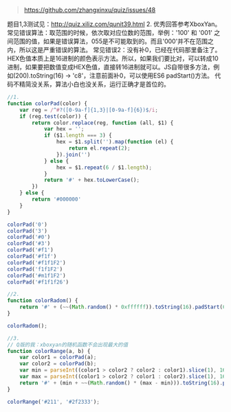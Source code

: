 
>https://github.com/zhangxinxu/quiz/issues/48

题目1,3测试见：http://quiz.xiliz.com/qunit39.html
2. 优秀回答参考XboxYan。
常见错误算法：取范围的时候，依次取对应位数的范围，举例：'100' 和 '001' 之间范围的值，如果是错误算法，055是不可能取到的。而且'000'并不在范围之内，所以这是严重错误的算法。
常见错误2：没有补0，已经在代码那里备注了。
HEX色值本质上是16进制的颜色表示方法。所以，如果我们要比对，可以转成10进制，如果要把数值变成HEX色值，直接转16进制就可以。JS自带很多方法，例如(200).toString(16) -> 'c8'，注意前面补0，可以使用ES6 padStart()方法。
代码不精简没关系，算法小白也没关系，运行正确才是首位的。

```js
//1.
function colorPad(color) {
    var reg = /^#?([0-9a-f]{1,3}|[0-9a-f]{6})$/i;
    if (reg.test(color)) {
        return color.replace(reg, function (all, $1) {
            var hex = '';
            if ($1.length === 3) {
                hex = $1.split('').map(function (el) {
                    return el.repeat(2);
                }).join('')
            } else {
                hex = $1.repeat(6 / $1.length);
            }
            return '#' + hex.toLowerCase();
        })
    } else {
        return '#000000'
    }
}

colorPad('0')
colorPad('3')
colorPad('#0')
colorPad('#3')
colorPad('#f1')
colorPad('#f1f')
colorPad('#f1f1F2')
colorPad('f1f1F2')
colorPad('#m1f1F2')
colorPad('#f1f1f26')

//2.
function colorRadom() {
    return '#' + (~~(Math.random() * 0xffffff)).toString(16).padStart(6,'0');
}

colorRadom();

//3.
// Q版的我：xboxyan的随机函数不会出现最大的值
function colorRange(a, b) {
    var color1 = colorPad(a);
    var color2 = colorPad(b);
    var min = parseInt((color1 > color2 ? color2 : color1).slice(1), 16);
    var max = parseInt((color1 > color2 ? color1 : color2).slice(1), 16);
    return '#' + (min + ~~(Math.random() * (max - min))).toString(16).padStart(6,'0');
}

colorRange('#211', '#2f2333');
```